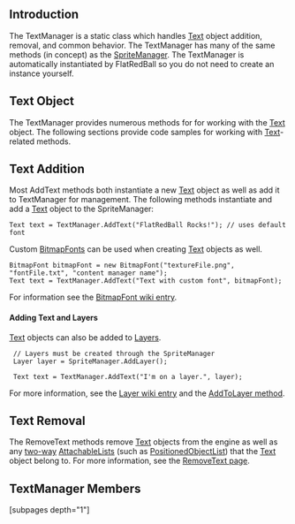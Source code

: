 ## Introduction

The TextManager is a static class which handles [Text](/frb/docs/index.php?title=FlatRedBall.Graphics.Text "FlatRedBall.Graphics.Text") object addition, removal, and common behavior. The TextManager has many of the same methods (in concept) as the [SpriteManager](/frb/docs/index.php?title=FlatRedBall.SpriteManager "FlatRedBall.SpriteManager"). The TextManager is automatically instantiated by FlatRedBall so you do not need to create an instance yourself.

## Text Object

The TextManager provides numerous methods for for working with the [Text](/frb/docs/index.php?title=FlatRedBall.Graphics.Text "FlatRedBall.Graphics.Text") object. The following sections provide code samples for working with [Text](/frb/docs/index.php?title=FlatRedBall.Graphics.Text "FlatRedBall.Graphics.Text")-related methods.

## Text Addition

Most AddText methods both instantiate a new [Text](/frb/docs/index.php?title=FlatRedBall.Graphics.Text "FlatRedBall.Graphics.Text") object as well as add it to TextManager for management. The following methods instantiate and add a [Text](/frb/docs/index.php?title=FlatRedBall.Graphics.Text "FlatRedBall.Graphics.Text") object to the SpriteManager:

    Text text = TextManager.AddText("FlatRedBall Rocks!"); // uses default font

Custom [BitmapFonts](/frb/docs/index.php?title=FlatRedBall.Graphics.BitmapFont "FlatRedBall.Graphics.BitmapFont") can be used when creating [Text](/frb/docs/index.php?title=FlatRedBall.Graphics.Text "FlatRedBall.Graphics.Text") objects as well.

    BitmapFont bitmapFont = new BitmapFont("textureFile.png", "fontFile.txt", "content manager name");
    Text text = TextManager.AddText("Text with custom font", bitmapFont);

For information see the [BitmapFont wiki entry](/frb/docs/index.php?title=FlatRedBall.Graphics.BitmapFont "FlatRedBall.Graphics.BitmapFont").

#### Adding Text and Layers

[Text](/frb/docs/index.php?title=FlatRedBall.Graphics.Text "FlatRedBall.Graphics.Text") objects can also be added to [Layers](/frb/docs/index.php?title=FlatRedBall.Graphics.Layer "FlatRedBall.Graphics.Layer").

     // Layers must be created through the SpriteManager
     Layer layer = SpriteManager.AddLayer();

     Text text = TextManager.AddText("I'm on a layer.", layer);

For more information, see the [Layer wiki entry](/frb/docs/index.php?title=FlatRedBall.Graphics.Layer "FlatRedBall.Graphics.Layer") and the [AddToLayer method](/frb/docs/index.php?title=FlatRedBall.Graphics.TextManager.AddToLayer "FlatRedBall.Graphics.TextManager.AddToLayer").

## Text Removal

The RemoveText methods remove [Text](/frb/docs/index.php?title=FlatRedBall.Graphics.Text "FlatRedBall.Graphics.Text") objects from the engine as well as any [two-way](/frb/docs/index.php?title=FlatRedBall.Math.AttachableList#Two_Way_Relationships "FlatRedBall.Math.AttachableList") [AttachableLists](/frb/docs/index.php?title=FlatRedBall.Math.AttachableList "FlatRedBall.Math.AttachableList") (such as [PositionedObjectList](/frb/docs/index.php?title=FlatRedBall.Math.PositionedObjectList "FlatRedBall.Math.PositionedObjectList")) that the [Text](/frb/docs/index.php?title=FlatRedBall.Graphics.Text "FlatRedBall.Graphics.Text") object belong to. For more information, see the [RemoveText page](/frb/docs/index.php?title=FlatRedBall.Graphics.TextManager.RemoveText "FlatRedBall.Graphics.TextManager.RemoveText").

## TextManager Members

\[subpages depth="1"\]

